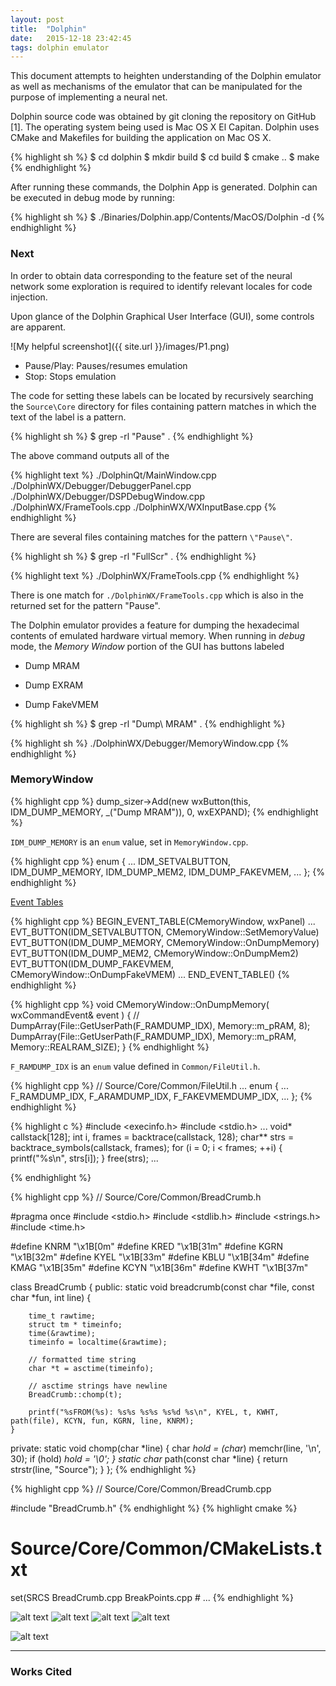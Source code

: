 ```yaml
---
layout: post
title:  "Dolphin"
date:   2015-12-18 23:42:45
tags: dolphin emulator
---
```


This document attempts to heighten understanding of the Dolphin emulator as well as mechanisms of the emulator that can be manipulated for the purpose of implementing a neural net.

Dolphin source code was obtained by git cloning the repository on GitHub [1]. The operating system being used is Mac OS X El Capitan. Dolphin uses CMake and Makefiles for building the application on Mac OS X.

{% highlight sh %}
$ cd dolphin
$ mkdir build
$ cd build
$ cmake ..
$ make
{% endhighlight %}

After running these commands, the Dolphin App is generated. Dolphin can be executed in debug mode by running:

{% highlight sh %}
$ ./Binaries/Dolphin.app/Contents/MacOS/Dolphin -d
{% endhighlight %}

### Next

In order to obtain data corresponding to the feature set of the neural network some exploration is required to identify relevant locales for code injection.

Upon glance of the Dolphin Graphical User Interface (GUI), some controls are apparent.


<!-- ![alt text]({{site.url}}} "Logo Title Text 1") -->
![My helpful screenshot]({{ site.url }}/images/P1.png)

* Pause/Play: Pauses/resumes emulation
* Stop: Stops emulation

The code for setting these labels can be located by recursively searching the `Source\Core` directory for files containing pattern matches in which the text of the label is a pattern.

{% highlight sh %}
$ grep -rl \"Pause\" .
{% endhighlight %}

The above command outputs all of the

{% highlight text %}
./DolphinQt/MainWindow.cpp
./DolphinWX/Debugger/DebuggerPanel.cpp
./DolphinWX/Debugger/DSPDebugWindow.cpp
./DolphinWX/FrameTools.cpp
./DolphinWX/WXInputBase.cpp
{% endhighlight %}

There are several files containing matches for the pattern `\"Pause\"`.

{% highlight sh %}
$ grep -rl \"FullScr\" .
{% endhighlight %}


{% highlight text %}
./DolphinWX/FrameTools.cpp
{% endhighlight %}

There is one match for `./DolphinWX/FrameTools.cpp` which is also in the returned set for the pattern \"Pause\".


The Dolphin emulator provides a feature for dumping the hexadecimal contents of emulated hardware virtual memory. When running in *debug* mode, the *Memory Window* portion of the GUI has buttons labeled

* Dump MRAM

* Dump EXRAM

* Dump FakeVMEM

{% highlight sh %}
$ grep -rl \"Dump\ MRAM\" .
{% endhighlight %}

{% highlight sh %}
./DolphinWX/Debugger/MemoryWindow.cpp
{% endhighlight %}

### MemoryWindow

{% highlight cpp %}
dump_sizer->Add(new wxButton(this, IDM_DUMP_MEMORY, _("Dump MRAM")), 0, wxEXPAND);
{% endhighlight %}

`IDM_DUMP_MEMORY` is an `enum` value, set in `MemoryWindow.cpp`.

{% highlight cpp %}
enum
{
    ...
    IDM_SETVALBUTTON,
    IDM_DUMP_MEMORY,
    IDM_DUMP_MEM2,
    IDM_DUMP_FAKEVMEM,
    ...
};
{% endhighlight %}

[Event Tables](https://wiki.wxwidgets.org/Events#Event_Tables)

{% highlight cpp %}
BEGIN_EVENT_TABLE(CMemoryWindow, wxPanel)
    ...
    EVT_BUTTON(IDM_SETVALBUTTON,    CMemoryWindow::SetMemoryValue)
    EVT_BUTTON(IDM_DUMP_MEMORY,     CMemoryWindow::OnDumpMemory)
    EVT_BUTTON(IDM_DUMP_MEM2,       CMemoryWindow::OnDumpMem2)
    EVT_BUTTON(IDM_DUMP_FAKEVMEM,   CMemoryWindow::OnDumpFakeVMEM)
    ...
END_EVENT_TABLE()
{% endhighlight %}

{% highlight cpp %}
void CMemoryWindow::OnDumpMemory( wxCommandEvent& event )
{
    // DumpArray(File::GetUserPath(F_RAMDUMP_IDX), Memory::m_pRAM, 8);
    DumpArray(File::GetUserPath(F_RAMDUMP_IDX), Memory::m_pRAM, Memory::REALRAM_SIZE);
}
{% endhighlight %}

`F_RAMDUMP_IDX` is an `enum` value defined in `Common/FileUtil.h`.

{% highlight cpp %}
// Source/Core/Common/FileUtil.h
...
enum {
	...
	F_RAMDUMP_IDX,
	F_ARAMDUMP_IDX,
	F_FAKEVMEMDUMP_IDX,
    ...
};
{% endhighlight %}

{% highlight c %}
#include <execinfo.h>
#include <stdio.h>
    ...
    void* callstack[128];
    int i, frames = backtrace(callstack, 128);
    char** strs = backtrace_symbols(callstack, frames);
    for (i = 0; i < frames; ++i) {
        printf("%s\n", strs[i]);
    }
    free(strs);
    ...

{% endhighlight %}












{% highlight cpp %}
// Source/Core/Common/BreadCrumb.h

#pragma once
#include <stdio.h>
#include <stdlib.h>
#include <strings.h>
#include <time.h>

#define KNRM  "\x1B[0m"
#define KRED  "\x1B[31m"
#define KGRN  "\x1B[32m"
#define KYEL  "\x1B[33m"
#define KBLU  "\x1B[34m"
#define KMAG  "\x1B[35m"
#define KCYN  "\x1B[36m"
#define KWHT  "\x1B[37m"

class BreadCrumb
{
public:
    static void breadcrumb(const char *file, const char *fun, int line) {

        time_t rawtime;
        struct tm * timeinfo;
        time(&rawtime);
        timeinfo = localtime(&rawtime);

        // formatted time string
        char *t = asctime(timeinfo);

        // asctime strings have newline
        BreadCrumb::chomp(t);

        printf("%sFROM(%s): %s%s %s%s %s%d %s\n", KYEL, t, KWHT, path(file), KCYN, fun, KGRN, line, KNRM);
    }

private:
    static void chomp(char *line) {
        char *hold = (char*) memchr(line, '\n', 30);
        if (hold)
            *hold = '\0';
    }
    static char* path(const char *line) {
        return strstr(line, "Source");
    }
};
{% endhighlight %}



{% highlight cpp %}
// Source/Core/Common/BreadCrumb.cpp

#include "BreadCrumb.h"
{% endhighlight %}
{% highlight cmake %}
# Source/Core/Common/CMakeLists.txt

set(SRCS BreadCrumb.cpp
         BreakPoints.cpp
         # ...
{% endhighlight %}


![alt text]({{site.url}}/images/BreadCrumb.png "Logo Title Text 1")
![alt text]({{site.url}}/images/P1.png "P1")
![alt text]({{site.url}}/images/P2.png "P2")
![alt text]({{site.url}}/images/P3.png "P3")

![alt text]({{site.url}}/images/P6.png "P6")


----
### Works Cited
